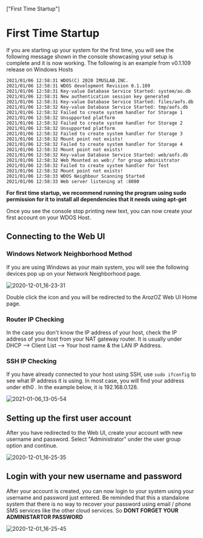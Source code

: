 ["First Time Startup"]

# First Time Startup

If you are starting up your system for the first  time, you will see the following message shown in the console showcasing your setup is complete and it is now working. The following is an example from v0.1.109 release on Windows Hosts

```
2021/01/06 12:58:31 WDOS(C) 2020 IMUSLAB.INC.
2021/01/06 12:58:31 WDOS development Revision 0.1.109
2021/01/06 12:58:31 Key-value Database Service Started: system/ao.db
2021/01/06 12:58:31 New authentication session key generated
2021/01/06 12:58:31 Key-value Database Service Started: files/aofs.db
2021/01/06 12:58:32 Key-value Database Service Started: tmp/aofs.db
2021/01/06 12:58:32 Failed to create system handler for Storage 1
2021/01/06 12:58:32 Unsupported platform
2021/01/06 12:58:32 Failed to create system handler for Storage 2
2021/01/06 12:58:32 Unsupported platform
2021/01/06 12:58:32 Failed to create system handler for Storage 3
2021/01/06 12:58:32 Mount point not exists!
2021/01/06 12:58:32 Failed to create system handler for Storage 4
2021/01/06 12:58:32 Mount point not exists!
2021/01/06 12:58:32 Key-value Database Service Started: web/aofs.db
2021/01/06 12:58:32 Web Mounted as web:/ for group administrator
2021/01/06 12:58:32 Failed to create system handler for Test
2021/01/06 12:58:32 Mount point not exists!
2021/01/06 12:58:33 WDOS Neighbour Scanning Started
2021/01/06 12:58:33 Web server listening at :8080
```

**For first time startup, we recommend running the program using sudo permission for it to install all dependencies that it needs using apt-get**

Once you see the console stop printing new text, you can now create your first account on your WDOS Host.

## Connecting to the Web UI

### Windows Network Neighborhood Method

If you are using Windows as your main system, you will see the following  devices pop up on your Network Neighborhood page. 



![2020-12-01_16-23-31](../../img/started/8/2020-12-01_16-23-31-1609909422405.png)

Double click the icon and you will be redirected to the ArozOZ Web UI Home page.



### Router IP Checking

In the case you don't know the IP address of your host, check the IP address of your host from your NAT gateway router. It is usually under DHCP --> Client List --> Your host name & the LAN IP Address.



### SSH IP Checking

If you have already connected to your host using SSH, use ```sudo ifconfig``` to see what IP address it is using. In most case, you will find your address under eth0 . In the example below, it is 192.168.0.128.

![2021-01-06_13-05-54](../../img/started/8/2021-01-06_13-05-54.png)



## Setting up the first user account

After you have redirected to the Web UI, create your account with new username and password. Select "Administrator" under the user group option and continue.

![2020-12-01_16-25-35](../../img/started/8/2020-12-01_16-25-35.png)



## Login with your new username and password

After your account is created, you can now login to your system using your username and password just entered. Be reminded that this a standalone system that there is no way to recover your password using email / phone SMS services like the other cloud services. So **DONT FORGET YOUR ADMINISTARTOR PASSWORD**

![2020-12-01_16-25-45](../../img/started/8/2020-12-01_16-25-45.png)